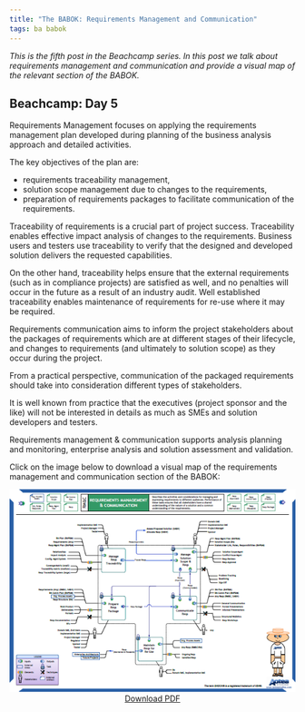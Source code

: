 ```yaml
---
title: "The BABOK: Requirements Management and Communication"
tags: ba babok
---
```


_This is the fifth post in the Beachcamp series. In this post we talk about requirements management and communication and provide a visual map of the relevant section of the BABOK._

## Beachcamp: Day 5

Requirements Management focuses on applying the requirements management plan developed during planning of the business analysis approach and detailed activities.

The key objectives of the plan are:

* requirements traceability management,
* solution scope management due to changes to the requirements,
* preparation of requirements packages to facilitate communication of the requirements.

Traceability of requirements is a crucial part of project success. Traceability enables effective impact analysis of changes to the requirements. Business users and testers use traceability to verify that the designed and developed solution delivers the requested capabilities.

On the other hand, traceability helps ensure that the external requirements (such as in compliance projects) are satisfied as well, and no penalties will occur in the future as a result of an industry audit. Well established traceability enables maintenance of requirements for re-use where it may be required.

Requirements communication aims to inform the project stakeholders about the packages of requirements which are at different stages of their lifecycle, and changes to requirements (and ultimately to solution scope) as they occur during the project.

From a practical perspective, communication of the packaged requirements should take into consideration different types of stakeholders.

It is well known from practice that the executives (project sponsor and the like) will not be interested in details as much as SMEs and solution developers and testers.

Requirements management & communication supports analysis planning and monitoring, enterprise analysis and solution assessment and validation.

Click on the image below to download a visual map of the requirements management and communication section of the BABOK:

<div style = "text-align: center">
    <a href = "/files/babok-reqs-management-and-communication.pdf"><img src = "/img/babok-reqs-management-and-communication.png" /></a><br/>
    <a href = "/files/babok-reqs-management-and-communication.pdf">Download PDF</a>
</div>